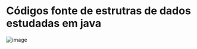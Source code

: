 # Códigos fonte de estrutras de dados estudadas em java


![image](https://github.com/user-attachments/assets/4cf30935-daaf-4e5e-a5c7-954e3411b6b5)


